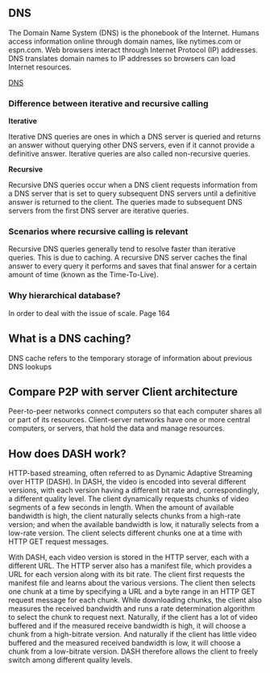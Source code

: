 

## DNS 
The Domain Name System (DNS) is the phonebook of the Internet. Humans access information online through domain names, like nytimes.com or espn.com. Web browsers interact through Internet Protocol (IP) addresses. DNS translates domain names to IP addresses so browsers can load Internet resources.

[DNS](https://www.cloudflare.com/learning/dns/what-is-dns/)


### Difference between iterative and recursive calling

**Iterative**

Iterative DNS queries are ones in which a DNS server is queried and returns an answer without querying other DNS servers, even if it cannot provide a definitive answer. Iterative queries are also called non-recursive queries.

**Recursive**

Recursive DNS queries occur when a DNS client requests information from a DNS server that is set to query subsequent DNS servers until a definitive answer is returned to the client. The queries made to subsequent DNS servers from the first DNS server are iterative queries.


### Scenarios where recursive calling is  relevant

Recursive DNS queries generally tend to resolve faster than iterative queries. This is due to caching. A recursive DNS server caches the final answer to every query it performs and saves that final answer for a certain amount of time (known as the Time-To-Live).

###  Why hierarchical database?

In order to deal with the issue of scale. Page 164

## What is a DNS caching?

DNS cache refers to the temporary storage of information about previous DNS lookups

## Compare P2P with server Client architecture

Peer-to-peer networks connect computers so that each computer shares all or part of its resources. Client-server networks have one or more central computers, or servers, that hold the data and manage resources.



## How does DASH work?


HTTP-based streaming, often referred to as Dynamic Adaptive Streaming over HTTP (DASH). In DASH, the video is encoded into several different versions, with each version having a different bit rate and, correspondingly, a different quality level. The client dynamically requests chunks of video segments of a few seconds in length. When the amount of available bandwidth is high, the client naturally selects chunks from a high-rate version; and when the available bandwidth is low, it naturally selects from a low-rate version. The client selects different chunks one at a time with HTTP GET request messages.

With DASH, each video version is stored in the HTTP server, each with a different URL. The HTTP server also has a manifest file, which provides a URL for each version along with its bit rate. The client first requests the manifest file and learns about the various versions. The client then selects one chunk at a time by specifying a URL and a byte range in an HTTP GET request message for each chunk. While downloading chunks, the client also measures the received bandwidth and runs a rate determination algorithm to select the chunk to request next. Naturally, if the client has a lot of video buffered and if the measured receive bandwidth is high, it will choose a chunk from a high-bitrate version. And naturally if the client has little video buffered and the measured received bandwidth is low, it will choose a chunk from a low-bitrate version. DASH therefore allows the client to freely switch among different quality levels.
